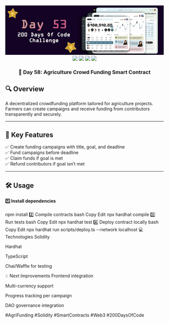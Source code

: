 <div align="center">
  <br />
  <img src="https://github.com/iamjohncaleb/200-Days-Of-Code-Challenge/blob/main/Thumbnails/the%20Day%2053.jpg" alt="Project Banner">

  <div>
    <img src="https://img.shields.io/badge/Built%20With-Hardhat-blue" />
    <img src="https://img.shields.io/badge/Solidity-0.8.21-purple" />
    <img src="https://img.shields.io/badge/Tests-Chai%20%26%20Waffle-green" />
    <img src="https://img.shields.io/badge/Network-Localhost-orange" />
  </div>

  <h3 align="center">📅 Day 58: Agriculture Crowd Funding Smart Contract</h3>
</div>

## 🔍 **Overview**

A decentralized crowdfunding platform tailored for agriculture projects. Farmers can create campaigns and receive funding from contributors transparently and securely.

---

## 📜 **Key Features**

✅ Create funding campaigns with title, goal, and deadline  
✅ Fund campaigns before deadline  
✅ Claim funds if goal is met  
✅ Refund contributors if goal isn’t met  

---

## 🛠️ **Usage**

#### 1️⃣ Install dependencies


npm install
2️⃣ Compile contracts
bash
Copy
Edit
npx hardhat compile
3️⃣ Run tests
bash
Copy
Edit
npx hardhat test
4️⃣ Deploy contract locally
bash
Copy
Edit
npx hardhat run scripts/deploy.ts --network localhost
💻 Technologies
Solidity

Hardhat

TypeScript

Chai/Waffle for testing

💡 Next Improvements
Frontend integration

Multi-currency support

Progress tracking per campaign

DAO governance integration

#AgriFunding #Solidity #SmartContracts #Web3 #200DaysOfCode